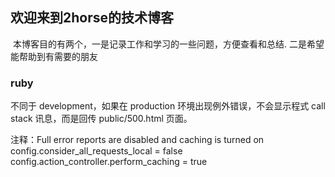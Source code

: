 ## 欢迎来到2horse的技术博客

  本博客目的有两个，一是记录工作和学习的一些问题，方便查看和总结. 二是希望能帮助到有需要的朋友

### ruby
  不同于 development，如果在 production 环境出现例外错误，不会显示程式 call stack 讯息，而是回传 public/500.html 页面。
  
 注释：Full error reports are disabled and caching is turned on
 config.consider_all_requests_local       = false
 config.action_controller.perform_caching = true


